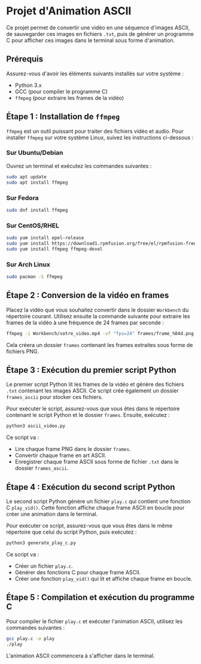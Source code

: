 # Projet d'Animation ASCII

Ce projet permet de convertir une vidéo en une séquence d'images ASCII, de sauvegarder ces images en fichiers `.txt`, puis de générer un programme C pour afficher ces images dans le terminal sous forme d'animation.

## Prérequis

Assurez-vous d'avoir les éléments suivants installés sur votre système :
- Python 3.x
- GCC (pour compiler le programme C)
- `ffmpeg` (pour extraire les frames de la vidéo)

## Étape 1 : Installation de `ffmpeg`

`ffmpeg` est un outil puissant pour traiter des fichiers vidéo et audio. Pour installer `ffmpeg` sur votre système Linux, suivez les instructions ci-dessous :

### Sur Ubuntu/Debian

Ouvrez un terminal et exécutez les commandes suivantes :

```bash
sudo apt update
sudo apt install ffmpeg
```

### Sur Fedora

```bash
sudo dnf install ffmpeg
```

### Sur CentOS/RHEL

```bash
sudo yum install epel-release
sudo yum install https://download1.rpmfusion.org/free/el/rpmfusion-free-release-7.noarch.rpm
sudo yum install ffmpeg ffmpeg-devel
```

### Sur Arch Linux

```bash
sudo pacman -S ffmpeg
```

## Étape 2 : Conversion de la vidéo en frames

Placez la vidéo que vous souhaitez convertir dans le dossier `Workbench` du répertoire courant. Utilisez ensuite la commande suivante pour extraire les frames de la vidéo à une fréquence de 24 frames par seconde :

```bash
ffmpeg -i Workbench/votre_video.mp4 -vf "fps=24" frames/frame_%04d.png
```

Cela créera un dossier `frames` contenant les frames extraites sous forme de fichiers PNG.

## Étape 3 : Exécution du premier script Python

Le premier script Python lit les frames de la vidéo et génère des fichiers `.txt` contenant les images ASCII. Ce script crée également un dossier `frames_ascii` pour stocker ces fichiers.

Pour exécuter le script, assurez-vous que vous êtes dans le répertoire contenant le script Python et le dossier `frames`. Ensuite, exécutez :

```bash
python3 ascii_video.py
```

Ce script va :
- Lire chaque frame PNG dans le dossier `frames`.
- Convertir chaque frame en art ASCII.
- Enregistrer chaque frame ASCII sous forme de fichier `.txt` dans le dossier `frames_ascii`.

## Étape 4 : Exécution du second script Python

Le second script Python génère un fichier `play.c` qui contient une fonction C `play_vid()`. Cette fonction affiche chaque frame ASCII en boucle pour créer une animation dans le terminal.

Pour exécuter ce script, assurez-vous que vous êtes dans le même répertoire que celui du script Python, puis exécutez :

```bash
python3 generate_play_c.py
```

Ce script va :
- Créer un fichier `play.c`.
- Générer des fonctions C pour chaque frame ASCII.
- Créer une fonction `play_vid()` qui lit et affiche chaque frame en boucle.

## Étape 5 : Compilation et exécution du programme C

Pour compiler le fichier `play.c` et exécuter l'animation ASCII, utilisez les commandes suivantes :

```bash
gcc play.c -o play
./play
```

L'animation ASCII commencera à s'afficher dans le terminal.

